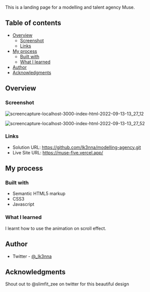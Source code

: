 This is a landing page for a modelling and talent agency Muse.

## Table of contents

- [Overview](#overview)
  - [Screenshot](#screenshot)
  - [Links](#links)
- [My process](#my-process)
  - [Built with](#built-with)
  - [What I learned](#what-i-learned)
- [Author](#author)
- [Acknowledgments](#acknowledgments)


## Overview

### Screenshot
![screencapture-localhost-3000-index-html-2022-09-13-13_27_12](https://user-images.githubusercontent.com/101594456/189901775-0868c659-21e3-43de-bb7c-7d10a88a0c19.png)

![screencapture-localhost-3000-index-html-2022-09-13-13_27_52](https://user-images.githubusercontent.com/101594456/189901798-e1857580-89cc-43f0-b5da-2ecd1d6220d9.png)

### Links

- Solution URL: https://github.com/Ik3nna/modelling-agency.git
- Live Site URL: https://muse-five.vercel.app/

## My process

### Built with

- Semantic HTML5 markup
- CSS3
- Javascript

### What I learned

I learnt how to use the animation on scroll effect.

## Author

- Twitter - [@_Ik3nna](https://www.twitter.com/_Ik3nna)


## Acknowledgments

Shout out to @slimfit_zee on twitter for this beautiful design 


